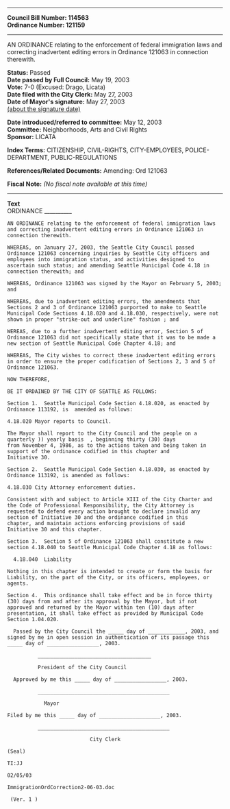 * * * * *  
  
**Council Bill Number: [](#h0)[](#h2)114563**   
**Ordinance Number: 121159**  
  
* * * * *  
  
AN ORDINANCE relating to the enforcement of federal immigration laws and correcting inadvertent editing errors in Ordinance 121063 in connection therewith.  
  
**Status:** Passed   
**Date passed by Full Council:** May 19, 2003   
**Vote:** 7-0 (Excused: Drago, Licata)   
**Date filed with the City Clerk:** May 27, 2003   
**Date of Mayor's signature:** May 27, 2003   
[(about the signature date)](/~public/approvaldate.htm)   
  
  
**Date introduced/referred to committee:** May 12, 2003   
**Committee:** Neighborhoods, Arts and Civil Rights   
**Sponsor:** LICATA   
  
**Index Terms:** CITIZENSHIP, CIVIL-RIGHTS, CITY-EMPLOYEES, POLICE-DEPARTMENT, PUBLIC-REGULATIONS  
  
**References/Related Documents:** Amending: Ord 121063  
  
**Fiscal Note:** *(No fiscal note available at this time)*  
  
* * * * *  
  
**Text**  
    ORDINANCE __________  
  
    AN ORDINANCE relating to the enforcement of federal immigration laws  
    and correcting inadvertent editing errors in Ordinance 121063 in  
    connection therewith.  
  
    WHEREAS, on January 27, 2003, the Seattle City Council passed  
    Ordinance 121063 concerning inquiries by Seattle City officers and  
    employees into immigration status, and activities designed to  
    ascertain such status; and amending Seattle Municipal Code 4.18 in  
    connection therewith; and  
  
    WHEREAS, Ordinance 121063 was signed by the Mayor on February 5, 2003;  
    and  
  
    WHEREAS, due to inadvertent editing errors, the amendments that  
    Sections 2 and 3 of Ordinance 121063 purported to make to Seattle  
    Municipal Code Sections 4.18.020 and 4.18.030, respectively, were not  
    shown in proper "strike-out and underline" fashion ; and  
  
    WEREAS, due to a further inadvertent editing error, Section 5 of  
    Ordinance 121063 did not specifically state that it was to be made a  
    new section of Seattle Municipal Code Chapter 4.18; and  
  
    WHEREAS, The City wishes to correct these inadvertent editing errors  
    in order to ensure the proper codification of Sections 2, 3 and 5 of  
    Ordinance 121063.  
  
    NOW THEREFORE,  
  
    BE IT ORDAINED BY THE CITY OF SEATTLE AS FOLLOWS:  
  
    Section 1.  Seattle Municipal Code Section 4.18.020, as enacted by  
    Ordinance 113192, is  amended as follows:  
  
    4.18.020 Mayor reports to Council.  
  
    The Mayor shall report to the City Council and the people on a   
    quarterly )) yearly basis  , beginning thirty (30) days  
    from November 4, 1986, as to the actions taken and being taken in  
    support of the ordinance codified in this chapter and  
    Initiative 30.  
  
    Section 2.  Seattle Municipal Code Section 4.18.030, as enacted by  
    Ordinance 113192, is amended as follows:  
  
    4.18.030 City Attorney enforcement duties.  
  
    Consistent with and subject to Article XIII of the City Charter and  
    the Code of Professional Responsibility, the City Attorney is  
    requested to defend every action brought to declare invalid any  
    section of Initiative 30 and the ordinance codified in this  
    chapter, and maintain actions enforcing provisions of said  
    Initiative 30 and this chapter.  
  
    Section 3.  Section 5 of Ordinance 121063 shall constitute a new  
    section 4.18.040 to Seattle Municipal Code Chapter 4.18 as follows:  
  
      4.18.040  Liability  
  
    Nothing in this chapter is intended to create or form the basis for  
    Liability, on the part of the City, or its officers, employees, or  
    agents.  
  
    Section 4.  This ordinance shall take effect and be in force thirty  
    (30) days from and after its approval by the Mayor, but if not  
    approved and returned by the Mayor within ten (10) days after  
    presentation, it shall take effect as provided by Municipal Code  
    Section 1.04.020.  
  
      Passed by the City Council the _____ day of ____________, 2003, and  
    signed by me in open session in authentication of its passage this  
    _____ day of _________________, 2003.  
  
              _____________________________________  
  
              President of the City Council  
  
      Approved by me this _____ day of _________________, 2003.  
  
              ___________________________________________  
  
                Mayor  
  
    Filed by me this _____ day of ____________________, 2003.  
  
              ___________________________________________  
  
                               City Clerk  
  
    (Seal)  
  
    TI:JJ  
  
    02/05/03  
  
    ImmigrationOrdCorrection2-06-03.doc  
  
     (Ver. 1 )  
